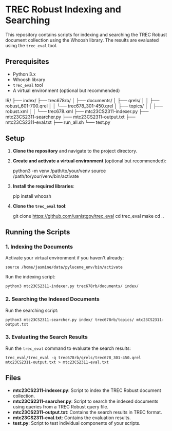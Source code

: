 # TREC Robust Indexing and Searching

This repository contains scripts for indexing and searching the TREC Robust document collection using the Whoosh library. The results are evaluated using the `trec_eval` tool.

## Prerequisites

- Python 3.x
- Whoosh library
- `trec_eval` tool
- A virtual environment (optional but recommended)

IR/
├── index/
├── trec678rb/
│   ├── documents/
│   ├── qrels/
│   │   ├── robust_601-700.qrel
│   │   └── trec678_301-450.qrel
│   ├── topics/
│   │   ├── robust.xml
│   │   └── trec678.xml
├── mtc23CS2311-indexer.py
├── mtc23CS2311-searcher.py
├── mtc23CS2311-output.txt
├── mtc23CS2311-eval.txt
├── run_all.sh
└── test.py


## Setup

1. **Clone the repository** and navigate to the project directory.

2. **Create and activate a virtual environment** (optional but recommended):

    python3 -m venv /path/to/your/venv
    source /path/to/your/venv/bin/activate


3. **Install the required libraries**:

    pip install whoosh


4. **Clone the `trec_eval` tool**:

    git clone https://github.com/usnistgov/trec_eval
    cd trec_eval
    make
    cd ..


## Running the Scripts

### 1. Indexing the Documents

Activate your virtual environment if you haven't already:

    source /home/jasmine/data/pylucene_env/bin/activate


Run the indexing script:

    python3 mtc23CS2311-indexer.py trec678rb/documents/ index/

### 2. Searching the Indexed Documents

Run the searching script:

    python3 mtc23CS2311-searcher.py index/ trec678rb/topics/ mtc23CS2311-output.txt


### 3. Evaluating the Search Results

Run the `trec_eval` command to evaluate the search results:

    trec_eval/trec_eval -q trec678rb/qrels/trec678_301-450.qrel mtc23CS2311-output.txt > mtc23CS2311-eval.txt

    


## Files

- **mtc23CS2311-indexer.py**: Script to index the TREC Robust document collection.
- **mtc23CS2311-searcher.py**: Script to search the indexed documents using queries from a TREC Robust query file.
- **mtc23CS2311-output.txt**: Contains the search results in TREC format.
- **mtc23CS2311-eval.txt**: Contains the evaluation results.
- **test.py**: Script to test individual components of your scripts.


